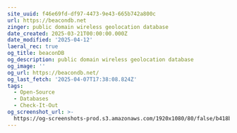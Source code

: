 ```yaml
---
site_uuid: f46e69fd-df97-4473-9e43-665b742a800c
url: https://beacondb.net
zinger: public domain wireless geolocation database
date_created: 2025-03-21T00:00:00.000Z
date_modified: '2025-04-12'
laeral_rec: true
og_title: beaconDB
og_description: public domain wireless geolocation database
og_image: ''
og_url: https://beacondb.net/
og_last_fetch: '2025-04-07T17:38:08.824Z'
tags:
  - Open-Source
  - Databases
  - Check-It-Out
og_screenshot_url: >-
  https://og-screenshots-prod.s3.amazonaws.com/1920x1080/80/false/b418b019857836912a0cd8896cf9acd7cfa30de08db378b7fdd0203dfd29cb4b.jpeg
---
```




